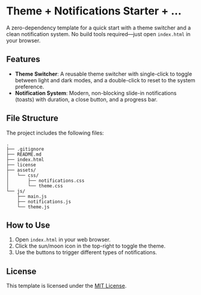 # Theme + Notifications Starter + ...

A zero-dependency template for a quick start with a theme switcher and a clean notification system. No build tools required—just open `index.html` in your browser.

## Features

-   **Theme Switcher**: A reusable theme switcher with single-click to toggle between light and dark modes, and a double-click to reset to the system preference.
-   **Notification System**: Modern, non-blocking slide-in notifications (toasts) with duration, a close button, and a progress bar.

## File Structure

The project includes the following files:

```
.
├── .gitignore
├── README.md
├── index.html
├── license
├── assets/
│   └── css/
│       ├── notifications.css
│       └── theme.css
└── js/
    ├── main.js
    ├── notifications.js
    └── theme.js
```

## How to Use

1.  Open `index.html` in your web browser.
2.  Click the sun/moon icon in the top-right to toggle the theme.
3.  Use the buttons to trigger different types of notifications.

## License

This template is licensed under the [MIT License](license).
